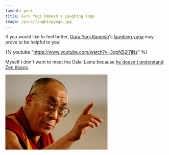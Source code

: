```yaml
---
layout: post
title: Guru Yogi Ramesh's Laughing Yoga
image: /pics/laughingyoga.jpg
---
```


If you would like to feel better, <a href="http://www.universalyoga.org/">Guru Yogi Ramesh</a>'s <a href="http://www.yoga-video-reviews.com/yoga-video-clips/Laughing-yoga.wmv">laughing yoga</a> may prove to be helpful to you!

{% youtube "https://www.youtube.com/watch?v=3dpNS2l7jNs" %}

Myself I don't want to meet the Dalai Lama because [he doesn't understand Zen Koans][1].

<span class="center"><a href="http://dalailama.com/"><img src="/pics/dalai-lama-climate-change.jpg" width="320" alt="Guru Yogi Ramesh"/></a></span>

[1]: http://www.ashidakim.com/zenkoans/zenindex.html
[2]: http://dalailama.com/webcasts

